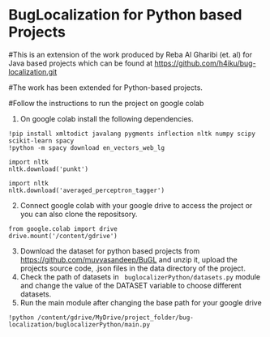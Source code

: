# BugLocalization for Python based Projects
#This is an extension of the work produced by Reba Al Gharibi (et. al) for Java based projects which can be found at https://github.com/h4iku/bug-localization.git

#The work has been extended for Python-based projects.

#Follow the instructions to run the project on google colab

1. On google colab install the following dependencies.

```
!pip install xmltodict javalang pygments inflection nltk numpy scipy scikit-learn spacy
!python -m spacy download en_vectors_web_lg

import nltk
nltk.download('punkt')

import nltk
nltk.download('averaged_perceptron_tagger')
```
2. Connect google colab with your google drive to access the project or you can also clone the repositsory.
```
from google.colab import drive
drive.mount('/content/gdrive')
```
3. Download the dataset for python based projects from https://github.com/muvvasandeep/BuGL and unzip it, upload the projects source code, .json files in the data directory of the  project. 
4. Check the path of datasets in ``` buglocalizerPython/datasets.py``` module and change the value of the DATASET variable to choose different datasets.
5. Run the main module after changing the base path for your google drive
```
!python /content/gdrive/MyDrive/project_folder/bug-localization/buglocalizerPython/main.py
```



